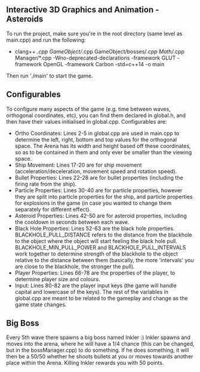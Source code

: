 ## Interactive 3D Graphics and Animation - Asteroids
To run the project, make sure you're in the root directory (same level as main.cpp) and run the following: 
- clang++ *.cpp GameObject/*.cpp GameObject/bosses/*.cpp Math/*.cpp Manager/*.cpp -Wno-deprecated-declarations -framework GLUT -framework OpenGL -framework Carbon -std=c++14  -o main

Then run './main' to start the game.

## Configurables
To configure many aspects of the game (e.g. time between waves, orthogonal coordinates, etc), you can find them declared in global.h, and then have their values initialised in global.cpp. Configurables are:
- Ortho Coordinates: Lines 2-5 in global.cpp are used in main.cpp to determine the left, right, bottom and top values for the orthogonal space. The Arena has its width and height based off these coordinates, so as to be contained in them and only ever be smaller than the viewing space.
- Ship Movement: Lines 17-20 are for ship movement (acceleration/deceleration, movement speed and rotation speed).
- Bullet Properties: Lines 22-28 are for bullet properties (including the firing rate from the ship). 
- Particle Properties: Lines 30-40 are for particle properties, however they are split into particle properties for the ship, and particle properties for explosions in the game (in case you wanted to change them separately for different effect).
- Asteroid Properties: Lines 42-50 are for asteroid properties, including the cooldown in seconds between each wave.
- Black Hole Properties: Lines 52-63 are the black hole properties. BLACKHOLE_PULL_DISTANCE refers to the distance from the blackhole to the object where the object will start feeling the black hole pull. BLACKHOLE_MIN_PULL_POWER and BLACKHOLE_PULL_INTERVALS work together to determine strength of the blackhole to the object relative to the distance between them (basically, the more 'intervals' you are close to the blackhole, the stronger the pull).
- Player Properties: Lines 66-78 are the properties of the player, to determine player size and colours.
- Input: Lines 80-82 are the player input keys (the game will handle capital and lowercase of the keys).
The rest of the variables in global.cpp are meant to be related to the gameplay and change as the game state changes.

## Big Boss
Every 5th wave there spawns a big boss named Inkler :) Inkler spawns and moves into the arena, where he will have a 1/4 chance (this can be changed, but in the bossManager.cpp) to do something. If he does something, it will then be a 50/50 whether he shoots bullets at you or moves towards another place within the Arena.
Killing Inkler rewards you with 50 points.